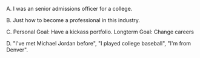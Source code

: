A. I was an senior admissions officer for a college.

B. Just how to become a professional in this industry.

C. Personal Goal: Have a kickass portfolio.
   Longterm Goal: Change careers

D. "I've met Michael Jordan before", "I played college baseball", "I'm from Denver".